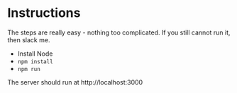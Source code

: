 # Instructions

The steps are really easy - nothing too complicated. If you still cannot run it, then slack me.
 
-  Install Node
-  `npm install`
-  `npm run` 

The server should run at http://localhost:3000

